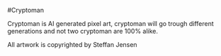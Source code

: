 #Cryptoman

Cryptoman is AI generated pixel art, cryptoman will go trough different generations and not two cryptoman are 100% alike. 


All artwork is copyrighted by Steffan Jensen
